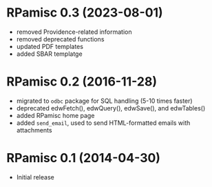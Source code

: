 # RPamisc 0.3 (2023-08-01)

- removed Providence-related information
- removed deprecated functions
- updated PDF templates
- added SBAR templatge

# RPamisc 0.2 (2016-11-28)

- migrated to `odbc` package for SQL handling (5-10 times faster)
- deprecated edwFetch(), edwQuery(), edwSave(), and edwTables()
- added RPamisc home page
- added `send_email`, used to send HTML-formatted emails with attachments

# RPamisc 0.1 (2014-04-30)

- Initial release
